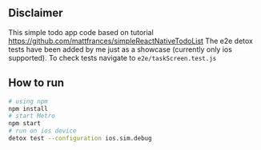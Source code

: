 
## Disclaimer
This simple todo app code based on tutorial https://github.com/mattfrances/simpleReactNativeTodoList 
The e2e detox tests have been added by me just as a showcase (currently only ios supported).
To check tests navigate to `e2e/taskScreen.test.js`

## How to run

```bash
# using npm
npm install
# start Metro
npm start
# run on ios device
detox test --configuration ios.sim.debug
```